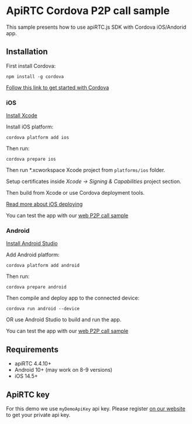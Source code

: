 # ApiRTC Cordova P2P call sample 

This sample presents how to use apiRTC.js SDK with Cordova iOS/Andorid app.

## Installation

First install Cordova:  

`npm install -g cordova`

[Follow this link to get started with Cordova](https://cordova.apache.org/docs/en/latest/guide/cli/#installation-de-la-cli-de-cordova) 

### iOS

[Install Xcode](https://developer.apple.com/xcode/)

Install iOS platform:  

`cordova platform add ios`

Then run:  

`cordova prepare ios`

Then run *.xcworkspace Xcode project from `platforms/ios` folder.

Setup certificates inside *Xcode -> Signing & Capabilities* project section.

Then build from Xcode or use Cordova deployment tools.

[Read more about iOS deploying](https://cordova.apache.org/docs/en/latest/guide/platforms/ios/)

You can test the app with our [web P2P call sample](https://dev.apirtc.com/demo/peertopeer_call/index.html) 

### Android

[Install Android Studio](https://developer.android.com/studio)

Add Android platform:  

`cordova platform add android`

Then run:  

`cordova prepare android`

Then compile and deploy app to the connected device:  

`cordova run android --device`

OR use Android Studio to build and run the app.

You can test the app with our [web P2P call sample](https://dev.apirtc.com/demo/peertopeer_call/index.html) 

## Requirements

- apiRTC 4.4.10+
- Android 10+ (may work on 8-9 versions)
- iOS 14.5+

## ApiRTC key

For this demo we use `myDemoApiKey` api key. Please register [on our website](https://cloud.apizee.com) to get your private api key.
